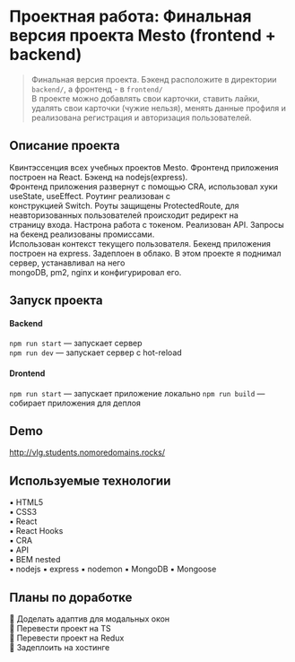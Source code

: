 # Проектная работа:  Финальная версия проекта Mesto (frontend + backend)
> Финальная версия проекта. Бэкенд расположите в директории `backend/`, а фронтенд - в `frontend/` <br/>
> В проекте можно добавлять свои карточки, ставить лайки, удалять свои карточки (чужие нельзя), менять данные профиля и <br/>
> реализована регистрация и авторизация пользователей.

## Описание проекта
Квинтэссенция всех учебных проектов Mesto. Фронтенд приложения построен на React. Бэкенд на nodejs(express).<br/>
Фронтенд приложения развернут с помощью CRA, использовал хуки useState, useEffect. Роутинг реализован с <br/>
конструкцией Switch. Роуты защищены ProtectedRoute, для неавторизованных пользователей происходит редирект на <br/>
страницу входа. Настрона работа с токеном. Реализован API. Запросы на бекенд реализованы промиссами.<br/>
Использован контекст текущего пользователя.
Бекенд приложения построен на express. Задеплоен в облако. В этом проекте я поднимал сервер, устанавливал на него <br/>
mongoDB, pm2, nginx и конфигурировал его.

## Запуск проекта

#### Backend
`npm run start` — запускает сервер   
`npm run dev` — запускает сервер с hot-reload

#### Drontend
`npm run start` — запускает приложение локально 
`npm run build` — собирает приложения для деплоя


## Demo
http://vlg.students.nomoredomains.rocks/


## Используемые технологии
▪️ HTML5 <br/>
▪️ CSS3 <br/>
▪️ React <br/>
▪️ React Hooks <br/>
▪️ CRA <br/>
▪️ API <br/>
▪️ BEM nested <br/>
▪️ nodejs
▪️ express
▪️ nodemon
▪️ MongoDB
▪️ Mongoose

## Планы по доработке
🔹 Доделать адаптив для модальных окон<br/>
🔹 Перевести проект на TS<br/>
🔹 Перевести проект на Redux<br/>
🔹 Задеплоить на хостинге<br/>
